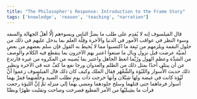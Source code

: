 ```yaml
---
title: "The Philosopher's Response: Introduction to the Frame Story"
tags: ['knowledge', 'reason', 'teaching', "narration"]
---
```


 قال الفيلسوف إنه لا يُقدِم على طلب ما يضرُّ الناس ويسوءهم إلَّا أهلُ الجهالة والسفه وسوء النظر في عواقب الأمور في الدنيا والآخرة وقِلَّة العلم بما يدخل عليهم في ذلك من حلول النقمة ويلزمهم من تَبِعة ما اكتسبوا مما لا يُحيط به القول فإن سلم بعضهم من بعضٍ لمنيَّة عرضت قبل نزول وبال ما صنعوا اعتبر بهم الآخرون بما ينقطع فيه الكلام والوصف من الشدَّة وعظم الهول ورُبَّما اتعظ الجاهل واعتبر بما يُصيبه من المكروه من غيره فارتدع عن أن يبتلي أحدًا بمثل ذلك من الظلم والعدوان ورجا نفع ما كفَّ عنه في الآخرة ونظير ذلك حديث الأُسوار واللبُؤة والشَّعْهَر فقال الملك وكيف كان ذلك قال الفيلسوف زعموا أنَّ لَبُؤة كانت في غيضة ولها شِبْلان وأنها خرجت ذات يومٍ تطلب الصيد وخلَّفتهما فمرَّ بهما أُسوار فرماهما حتى قتلهما وسلخ جلودهما ومضى بهما إلى منزله ثمَّ إنَّ اللبؤة رجعت فرأت ما بشِبليْها من الأمر الفظيع فصرخت وصاحت وتقلبت ظهرًا وبطنًا
